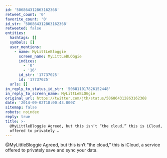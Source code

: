 ```yaml
---
id: '506864312863162368'
retweet_count: '0'
favorite_count: '0'
id_str: '506864312863162368'
retweeted: false
entities:
  hashtags: []
  symbols: []
  user_mentions:
    - name: MyLittLeBloggie
      screen_name: MyLittLeBLOGgie
      indices:
        - '0'
        - '16'
      id_str: '17737025'
      id: '17737025'
  urls: []
in_reply_to_status_id_str: '506811017826152448'
in_reply_to_screen_name: MyLittLeBLOGgie
original_url: https://twitter.com/jth/status/506864312863162368
date: '2014-09-02T18:00:43.000Z'
sitemap: false
robots: noindex
reply: true
title: >-
  @MyLittleBloggie Agreed, but this isn’t “the cloud,” this is iCloud, a service
  offered to privately …
---
```


@MyLittleBloggie Agreed, but this isn’t “the cloud,” this is iCloud, a service offered to privately save and sync your data.